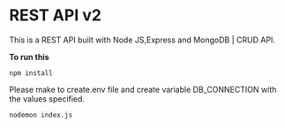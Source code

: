 # REST API v2

This is a REST API built with Node JS,Express and MongoDB | CRUD API. 

**To run this**

```
npm install
```
Please make to create.env file and create variable DB_CONNECTION with the values specified.

```
nodemon index.js
```